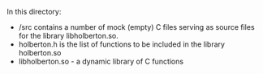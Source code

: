 In  this directory:
* /src contains a number of mock (empty) C files serving as source files for the library libholberton.so.
* holberton.h is the list of functions to be included in the library holberton.so
* libholberton.so - a dynamic library of C functions